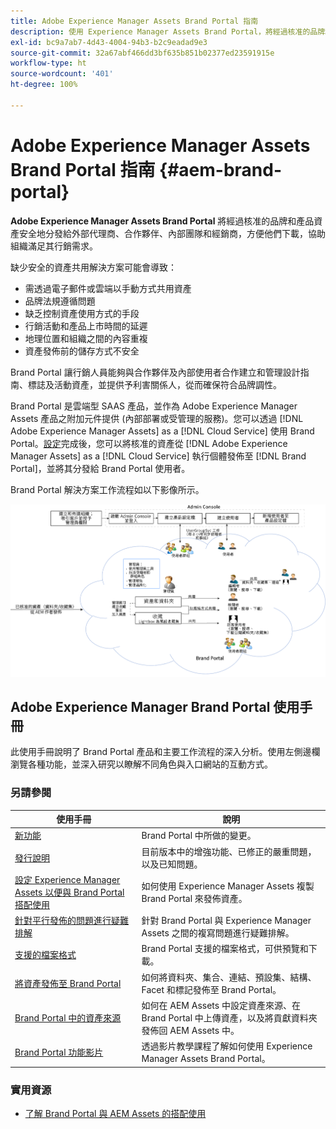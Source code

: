 ```yaml
---
title: Adobe Experience Manager Assets Brand Portal 指南
description: 使用 Experience Manager Assets Brand Portal，將經過核准的品牌和產品資產安全地分發給外部代理商、合作夥伴、內部團隊和經銷商，方便他們下載，以滿足行銷需求。
exl-id: bc9a7ab7-4d43-4004-94b3-b2c9eadad9e3
source-git-commit: 32a67abf466dd3bf635b851b02377ed23591915e
workflow-type: ht
source-wordcount: '401'
ht-degree: 100%

---
```


# Adobe Experience Manager Assets Brand Portal 指南 {#aem-brand-portal}

**Adobe Experience Manager Assets Brand Portal** 將經過核准的品牌和產品資產安全地分發給外部代理商、合作夥伴、內部團隊和經銷商，方便他們下載，協助組織滿足其行銷需求。

缺少安全的資產共用解決方案可能會導致：

* 需透過電子郵件或雲端以手動方式共用資產
* 品牌法規遵循問題
* 缺乏控制資產使用方式的手段
* 行銷活動和產品上市時間的延遲
* 地理位置和組織之間的內容重複
* 資產發佈前的儲存方式不安全

Brand Portal 讓行銷人員能夠與合作夥伴及內部使用者合作建立和管理設計指南、標誌及活動資產，並提供予利害關係人，從而確保符合品牌調性。

Brand Portal 是雲端型 SAAS 產品，並作為 Adobe Experience Manager Assets 產品之附加元件提供 (內部部署或受管理的服務)。您可以透過 [!DNL Adobe Experience Manager Assets] as a [!DNL Cloud Service] 使用 Brand Portal。[設定](https://experienceleague.adobe.com/zh-hant/docs/experience-manager-cloud-service/content/assets/brand-portal/configure-aem-assets-with-brand-portal)完成後，您可以將核准的資產從 [!DNL Adobe Experience Manager Assets] as a [!DNL Cloud Service] 執行個體發佈至 [!DNL Brand Portal]，並將其分發給 Brand Portal 使用者。

Brand Portal 解決方案工作流程如以下影像所示。

![Brand Portal 工作流程](assets/BPWorkflow1.png)

## Adobe Experience Manager Brand Portal 使用手冊

此使用手冊說明了 Brand Portal 產品和主要工作流程的深入分析。使用左側邊欄瀏覽各種功能，並深入研究以瞭解不同角色與入口網站的互動方式。

### 另請參閱

| 使用手冊 | 說明 |
|--- |---|
| [新功能](whats-new.md) | Brand Portal 中所做的變更。 |
| [發行說明](brand-portal-release-notes.md) | 目前版本中的增強功能、已修正的嚴重問題，以及已知問題。 |
| [設定 Experience Manager Assets 以便與 Brand Portal 搭配使用](../using/configure-aem-assets-with-brand-portal.md) | 如何使用 Experience Manager Assets 複製 Brand Portal 來發佈資產。 |
| [針對平行發佈的問題進行疑難排解](troubleshoot-parallel-publishing.md) | 針對 Brand Portal 與 Experience Manager Assets 之間的複寫問題進行疑難排解。 |
| [支援的檔案格式](brand-portal-supported-formats.md) | Brand Portal 支援的檔案格式，可供預覽和下載。 |
| [將資產發佈至 Brand Portal](brand-portal-sharing-folders.md) | 如何將資料夾、集合、連結、預設集、結構、Facet 和標記發佈至 Brand Portal。 |
| [Brand Portal 中的資產來源](brand-portal-asset-sourcing.md) | 如何在 AEM Assets 中設定資產來源、在 Brand Portal 中上傳資產，以及將貢獻資料夾發佈回 AEM Assets 中。 |
| [Brand Portal 功能影片](https://experienceleague.adobe.com/?lang=zh-hant&amp;tag=Brand+Portal#recommended/solutions/experience-manager) | 透過影片教學課程了解如何使用 Experience Manager Assets Brand Portal。 |

### 實用資源

* [了解 Brand Portal 與 AEM Assets 的搭配使用](https://experienceleague.adobe.com/zh-hant/docs/experience-manager-brand-portal/using/home)
